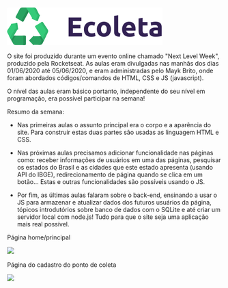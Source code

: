 ![](/public/assets/logo.svg)

O site foi produzido durante um evento online chamado "Next Level Week", produzido pela Rocketseat.
As aulas eram divulgadas nas manhãs dos dias 01/06/2020 até 05/06/2020, e eram administradas pelo Mayk Brito, onde foram abordados
códigos/comandos de HTML, CSS e JS (javascript).

O nível das aulas eram básico portanto, independente do seu nível em programação, era possível participar na semana!

Resumo da semana:

- Nas primeiras aulas o assunto principal era o corpo e a aparência do site. Para construir estas duas partes são usadas as linguagem HTML e CSS.

- Nas próximas aulas precisamos adicionar funcionalidade nas páginas como: receber informações de usuários em uma das páginas, pesquisar os estados do Brasil e as cidades que este estado apresenta (usando API do IBGE), redirecionamento de página quando se clica em um botão... Estas e outras funcionalidades são possíveis usando o JS.

- Por fim, as últimas aulas falaram sobre o back-end, ensinando a usar o JS para armazenar e atualizar dados dos futuros usuários da
página, tópicos introdutórios sobre banco de dados com o SQLite e até criar um servidor local com node.js! Tudo para que o site seja uma aplicação mais real possível.

Página home/principal

![](https://github.com/lumreng/Ecoleta/blob/master/P%C3%A1gina%20Home.jpg?raw=true)

Página do cadastro do ponto de coleta

![](https://github.com/lumreng/Ecoleta/blob/master/P%C3%A1gina%20de%20cadastro.jpg?raw=true)
